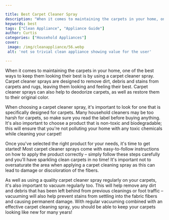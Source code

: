 ```yaml
---

title: Best Carpet Cleaner Spray
description: "When it comes to maintaining the carpets in your home, one of the best ways to keep them looking their best is by using a carpet c...you wont regret reading on"
keywords: best
tags: ["Clean Appliance", "Appliance Guide"]
author: Curtis
categories: ["Household Appliances"]
cover: 
 image: /img/cleanappliance/56.webp
 alt: 'not so trivial clean appliance showing value for the user'

---
```


When it comes to maintaining the carpets in your home, one of the best ways to keep them looking their best is by using a carpet cleaner spray. Carpet cleaner sprays are designed to remove dirt, debris and stains from carpets and rugs, leaving them looking and feeling their best. Carpet cleaner sprays can also help to deodorize carpets, as well as restore them to their original color. 

When choosing a carpet cleaner spray, it's important to look for one that is specifically designed for carpets. Many household cleaners may be too harsh for carpets, so make sure you read the label before buying anything. It's also important to choose a product that is non-toxic and biodegradable; this will ensure that you're not polluting your home with any toxic chemicals while cleaning your carpet! 

Once you've selected the right product for your needs, it's time to get started! Most carpet cleaner sprays come with easy-to-follow instructions on how to apply the product correctly – simply follow these steps carefully and you'll have sparkling clean carpets in no time! It's important not to oversaturate the area when applying a carpet cleaning spray as this can lead to damage or discoloration of the fibers. 

As well as using a quality carpet cleaner spray regularly on your carpets, it's also important to vacuum regularly too. This will help remove any dirt and debris that has been left behind from previous cleanings or foot traffic – vacuuming will also help prevent stains from settling into the fabric fibers and causing permanent damage. With regular vacuuming combined with an effective carpet cleaning spray, you should be able to keep your carpets looking like new for many years!
